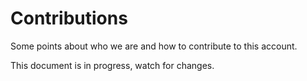 # Contributions
Some points about who we are and how to contribute to this account.

This document is in progress, watch for changes.
